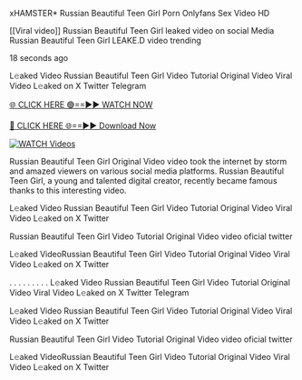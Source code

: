 xHAMSTER* Russian Beautiful Teen Girl Porn Onlyfans Sex Video HD

[[Viral video]] Russian Beautiful Teen Girl leaked video on social Media Russian Beautiful Teen Girl LEAKE.D video trending

18 seconds ago

L𝚎aked Video Russian Beautiful Teen Girl Video Tutorial Original Video Viral Video L𝚎aked on X Twitter Telegram

[🌐 CLICK HERE 🟢==►► WATCH NOW](https://russelviper69.blogspot.com/p/leaked-video.html)

[🔴 CLICK HERE 🌐==►► Download Now](https://russelviper69.blogspot.com/p/leaked-video.html)

[![WATCH Videos](https://i.imgur.com/dJHk4Zq.gif)](https://russelviper69.blogspot.com/p/leaked-video.html)

Russian Beautiful Teen Girl Original Video video took the internet by storm and amazed viewers on various social media platforms. Russian Beautiful Teen Girl, a young and talented digital creator, recently became famous thanks to this interesting video.

L𝚎aked Video Russian Beautiful Teen Girl Video Tutorial Original Video Viral Video L𝚎aked on X Twitter

Russian Beautiful Teen Girl Video Tutorial Original Video video oficial twitter

L𝚎aked VideoRussian Beautiful Teen Girl Video Tutorial Original Video Viral Video L𝚎aked on X Twitter

. . . . . . . . . L𝚎aked Video Russian Beautiful Teen Girl Video Tutorial Original Video Viral Video L𝚎aked on X Twitter Telegram

L𝚎aked Video Russian Beautiful Teen Girl Video Tutorial Original Video Viral Video L𝚎aked on X Twitter

Russian Beautiful Teen Girl Video Tutorial Original Video video oficial twitter

L𝚎aked VideoRussian Beautiful Teen Girl Video Tutorial Original Video Viral Video L𝚎aked on X Twitter